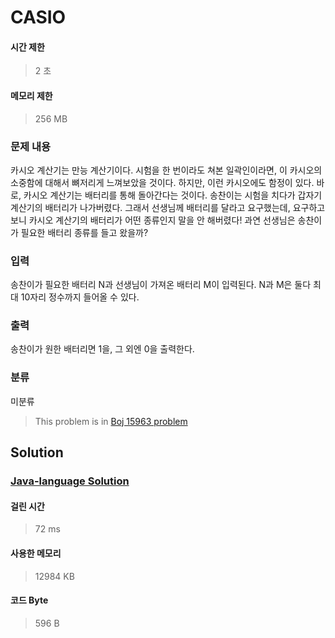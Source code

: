 # CASIO
#### 시간 제한
> 2 초
#### 메모리 제한
> 256 MB
### 문제 내용

카시오 계산기는 만능 계산기이다. 시험을 한 번이라도 쳐본 일곽인이라면, 이 카시오의 소중함에 대해서 뼈저리게 느껴보았을 것이다. 하지만, 이런 카시오에도 함정이 있다. 바로, 카시오 계산기는 배터리를 통해 돌아간다는 것이다.
송찬이는 시험을 치다가 갑자기 계산기의 배터리가 나가버렸다. 그래서 선생님께 배터리를 달라고 요구했는데, 요구하고 보니 카시오 계산기의 배터리가 어떤 종류인지 말을 안 해버렸다! 과연 선생님은 송찬이가 필요한 배터리 종류를 들고 왔을까?

### 입력

송찬이가 필요한 배터리 N과 선생님이 가져온 배터리 M이 입력된다.
N과 M은 둘다 최대 10자리 정수까지 들어올 수 있다.

### 출력

송찬이가 원한 배터리면 1을, 그 외엔 0을 출력한다.

### 분류
미분류
> This problem is in [Boj 15963 problem](https://www.acmicpc.net/problem/15963)

## Solution
### [Java-language Solution](./main.java)
#### 걸린 시간
> 72 ms
#### 사용한 메모리
> 12984 KB
#### 코드 Byte
> 596 B
